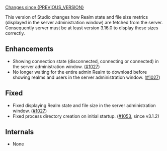 [Changes since {PREVIOUS_VERSION}](https://github.com/realm/realm-studio/compare/{PREVIOUS_VERSION}...{CURRENT_VERSION})

This version of Studio changes how Realm state and file size metrics (displayed in the server administration window) are fetched from the server. Consequently server must be at least version 3.16.0 to display these sizes correctly.

## Enhancements
- Showing connection state (disconnected, connecting or connected) in the server administration window. ([#1027](https://github.com/realm/realm-studio/pull/1027))
- No longer waiting for the entire admin Realm to download before showing realms and users in the server administration window. ([#1027](https://github.com/realm/realm-studio/pull/1027))

## Fixed
- Fixed displaying Realm state and file size in the server administration window. ([#1027](https://github.com/realm/realm-studio/pull/1027))
- Fixed process directory creation on initial startup. ([#1053](https://github.com/realm/realm-studio/pull/1053), since v3.1.2)

## Internals
- None
